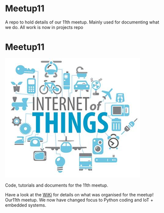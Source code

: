 # Meetup11
A repo to hold details of our 11th meetup. Mainly used for documenting what we do. All work is now in projects repo 

# Meetup11
![IoT Main Image](https://github.com/SRUK-IoT-Meetup/assets/blob/master/images/iot-main.png)

Code, tutorials and documents for the 11th meetup.

Have a look at the [WiKi](https://github.com/SamsungResearchUK-IoT-Meetup/Meetup11/wiki) for details on what was organised for the meetup!
Our11th meetup. We now have changed focus to Python coding and IoT + embedded systems.

